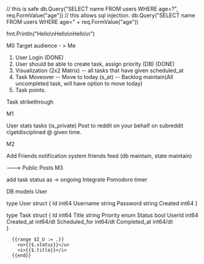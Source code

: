 // this is safe
db.Query("SELECT name FROM users WHERE age=?", req.FormValue("age"))
// this allows sql injection.
db.Query("SELECT name FROM users WHERE age=" + req.FormValue("age"))


fmt.Println("Hello\nHello\nHello\n")


M0    Target audience - > Me

1. User Login   (DONE)
2. User should be able to create task, assign priority (DB)   (DONE)
3. Visualization (2x2 Matrix)
-- all tasks that have given scheduled_at
4. Task Moveover
-- Move to today (s_at)
-- Backlog maintain(All uncompleted task, will have option to move today)
5. Task points.


Task strikethrough



M1 

User stats
tasks (is_private)
Post to reddit on your behalf on subreddit r/getdisciplined @ given time.

M2 

Add Friends
notification system 
friends feed
(db maintain, state maintain)

---> Public Posts
M3 

add task status as -> ongoing
Integrate Pomodoro timer 




DB models
User 

type User struct {
	Id			int64
	Username	string
	Password	string
	Created		int64
}

type Task struct {
	Id			int64
	Title		string
	Priority	enum
	Status		bool
	UserId		int64
	Created_at		int64/dt
Scheduled_for int64/dt
    Completed_at  int64/dt 	
}


      {{range $I_U := .}}
        <u>{{$.status}}</u>
        <i>{{$.title}}</i>
      {{end}}







